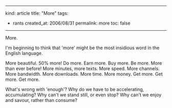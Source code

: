 -----
kind: article
title: "More"
tags:
- rants
created_at: 2006/08/31
permalink: more
toc: false
-----

<p>More.</p>

<p>I'm beginning to think that 'more' might be the most insidious word in the English language.</p>

<p>More beautiful. 50% more! Do more. Earn more. Buy more. Be more. More than ever before! More minutes, more texts. More speed. More channels. More bandwidth. More downloads. More time. More money. Get more. Get more. Get more.</p>

<p>What's wrong with 'enough'? Why do we have to be accelerating, accumulating? Why can't we stand still, or even stop? Why can't we enjoy and savour, rather than consume?</p>



